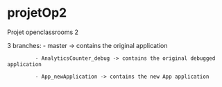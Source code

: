 # projetOp2
Projet openclassrooms 2

3 branches:  - master -> contains the original application

             - AnalyticsCounter_debug -> contains the original debugged application

             - App_newApplication -> contains the new App application
